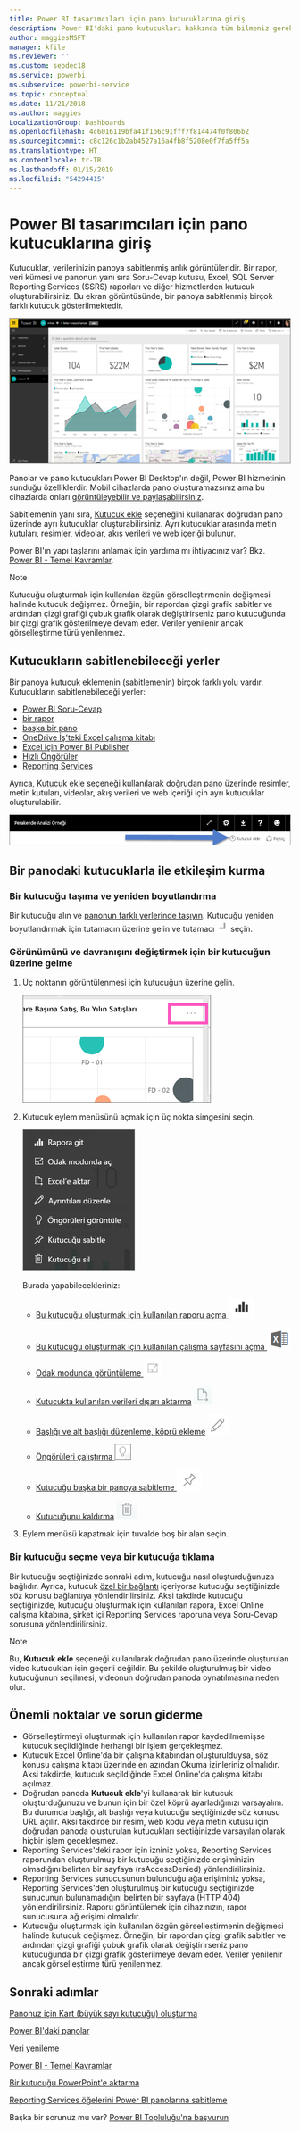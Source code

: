 ```yaml
---
title: Power BI tasarımcıları için pano kutucuklarına giriş
description: Power BI'daki pano kutucukları hakkında tüm bilmeniz gerekenler. SQL Server Reporting Services (SSRS) raporlarından oluşturulan kutucuklar da ele alınmaktadır.
author: maggiesMSFT
manager: kfile
ms.reviewer: ''
ms.custom: seodec18
ms.service: powerbi
ms.subservice: powerbi-service
ms.topic: conceptual
ms.date: 11/21/2018
ms.author: maggies
LocalizationGroup: Dashboards
ms.openlocfilehash: 4c6016119bfa41f1b6c91fff7f814474f0f806b2
ms.sourcegitcommit: c8c126c1b2ab4527a16a4fb8f5208e0f7fa5ff5a
ms.translationtype: HT
ms.contentlocale: tr-TR
ms.lasthandoff: 01/15/2019
ms.locfileid: "54294415"
---
```

# <a name="intro-to-dashboard-tiles-for-power-bi-designers"></a>Power BI tasarımcıları için pano kutucuklarına giriş

Kutucuklar, verilerinizin panoya sabitlenmiş anlık görüntüleridir. Bir rapor, veri kümesi ve panonun yanı sıra Soru-Cevap kutusu, Excel, SQL Server Reporting Services (SSRS) raporları ve diğer hizmetlerden kutucuk oluşturabilirsiniz.  Bu ekran görüntüsünde, bir panoya sabitlenmiş birçok farklı kutucuk gösterilmektedir.

![Power BI panosu](media/service-dashboard-tiles/power-bi-dashboard.png)

Panolar ve pano kutucukları Power BI Desktop'ın değil, Power BI hizmetinin sunduğu özelliklerdir. Mobil cihazlarda pano oluşturamazsınız ama bu cihazlarda onları [görüntüleyebilir ve paylaşabilirsiniz](mobile-apps-view-dashboard.md).

Sabitlemenin yanı sıra, [Kutucuk ekle](service-dashboard-add-widget.md) seçeneğini kullanarak doğrudan pano üzerinde ayrı kutucuklar oluşturabilirsiniz. Ayrı kutucuklar arasında metin kutuları, resimler, videolar, akış verileri ve web içeriği bulunur.

Power BI'ın yapı taşlarını anlamak için yardıma mı ihtiyacınız var?  Bkz. [Power BI - Temel Kavramlar](service-basic-concepts.md).

> [!NOTE]
> Kutucuğu oluşturmak için kullanılan özgün görselleştirmenin değişmesi halinde kutucuk değişmez.  Örneğin, bir rapordan çizgi grafik sabitler ve ardından çizgi grafiği çubuk grafik olarak değiştirirseniz pano kutucuğunda bir çizgi grafik gösterilmeye devam eder. Veriler yenilenir ancak görselleştirme türü yenilenmez.
> 
> 

## <a name="pin-a-tile-from"></a>Kutucukların sabitlenebileceği yerler
Bir panoya kutucuk eklemenin (sabitlemenin) birçok farklı yolu vardır. Kutucukların sabitlenebileceği yerler:

* [Power BI Soru-Cevap](service-dashboard-pin-tile-from-q-and-a.md)
* [bir rapor](service-dashboard-pin-tile-from-report.md)
* [başka bir pano](service-pin-tile-to-another-dashboard.md)
* [OneDrive İş'teki Excel çalışma kitabı](service-dashboard-pin-tile-from-excel.md)
* [Excel için Power BI Publisher](publisher-for-excel.md)
* [Hızlı Öngörüler](service-insights.md)
* [Reporting Services](https://docs.microsoft.com/sql/reporting-services/pin-reporting-services-items-to-power-bi-dashboards)

Ayrıca, [Kutucuk ekle](service-dashboard-add-widget.md) seçeneği kullanılarak doğrudan pano üzerinde resimler, metin kutuları, videolar, akış verileri ve web içeriği için ayrı kutucuklar oluşturulabilir.

  ![Kutucuk ekle simgesi](media/service-dashboard-tiles/add_widgetnew.png)

## <a name="interacting-with-tiles-on-a-dashboard"></a>Bir panodaki kutucuklarla ile etkileşim kurma
### <a name="move-and-resize-a-tile"></a>Bir kutucuğu taşıma ve yeniden boyutlandırma
Bir kutucuğu alın ve [panonun farklı yerlerinde taşıyın](service-dashboard-edit-tile.md). Kutucuğu yeniden boyutlandırmak için tutamacın üzerine gelin ve tutamacı ![tutamaç](media/service-dashboard-tiles/resize-handle.jpg) seçin.

### <a name="hover-over-a-tile-to-change-the-appearance-and-behavior"></a>Görünümünü ve davranışını değiştirmek için bir kutucuğun üzerine gelme
1. Üç noktanın görüntülenmesi için kutucuğun üzerine gelin.
   
    ![kutucuk üç noktası](media/service-dashboard-tiles/ellipses_new.png)
2. Kutucuk eylem menüsünü açmak için üç nokta simgesini seçin.
   
    ![üç nokta simgesi](media/service-dashboard-tiles/power-bi-tile-menu.png)
   
    Burada yapabilecekleriniz:
   
   * [Bu kutucuğu oluşturmak için kullanılan raporu açma ](service-reports.md) ![rapor simgesi](media/service-dashboard-tiles/chart-icon.jpg)  
   
   * [Bu kutucuğu oluşturmak için kullanılan çalışma sayfasını açma ](service-reports.md) ![çalışma sayfası simgesi](media/service-dashboard-tiles/power-bi-open-worksheet.png)  
     
    * [Odak modunda görüntüleme ](service-focus-mode.md) ![odak simgesi](media/service-dashboard-tiles/fullscreen-icon.jpg)  
     * [Kutucukta kullanılan verileri dışarı aktarma](visuals/power-bi-visualization-export-data.md) ![verileri dışarı aktarma simgesi](media/service-dashboard-tiles/export-icon.png)
     * [Başlığı ve alt başlığı düzenleme, köprü ekleme](service-dashboard-edit-tile.md) ![düzenleme simgesi](media/service-dashboard-tiles/pencil-icon.jpg)
     * [Öngörüleri çalıştırma ](service-insights.md) ![öngörüler simgesi](media/service-dashboard-tiles/power-bi-insights.png)
     * [Kutucuğu başka bir panoya sabitleme ](service-pin-tile-to-another-dashboard.md)
       ![raptiye simgesi](media/service-dashboard-tiles/pin-icon.jpg)
     * [Kutucuğunu kaldırma](service-dashboard-edit-tile.md)
     ![silme simgesi](media/service-dashboard-tiles/trash-icon.png)
3. Eylem menüsü kapatmak için tuvalde boş bir alan seçin.

### <a name="select-click-a-tile"></a>Bir kutucuğu seçme veya bir kutucuğa tıklama
Bir kutucuğu seçtiğinizde sonraki adım, kutucuğu nasıl oluşturduğunuza bağlıdır. Ayrıca, kutucuk [özel bir bağlantı](service-dashboard-edit-tile.md) içeriyorsa kutucuğu seçtiğinizde söz konusu bağlantıya yönlendirilirsiniz. Aksi takdirde kutucuğu seçtiğinizde, kutucuğu oluşturmak için kullanılan rapora, Excel Online çalışma kitabına, şirket içi Reporting Services raporuna veya Soru-Cevap sorusuna yönlendirilirsiniz.

> [!NOTE]
> Bu, **Kutucuk ekle** seçeneği kullanılarak doğrudan pano üzerinde oluşturulan video kutucukları için geçerli değildir. Bu şekilde oluşturulmuş bir video kutucuğunun seçilmesi, videonun doğrudan panoda oynatılmasına neden olur.   
> 
> 

## <a name="considerations-and-troubleshooting"></a>Önemli noktalar ve sorun giderme

* Görselleştirmeyi oluşturmak için kullanılan rapor kaydedilmemişse kutucuk seçildiğinde herhangi bir işlem gerçekleşmez.
* Kutucuk Excel Online'da bir çalışma kitabından oluşturulduysa, söz konusu çalışma kitabı üzerinde en azından Okuma izinleriniz olmalıdır. Aksi takdirde, kutucuk seçildiğinde Excel Online'da çalışma kitabı açılmaz.
* Doğrudan panoda **Kutucuk ekle**'yi kullanarak bir kutucuk oluşturduğunuzu ve bunun için bir özel köprü ayarladığınızı varsayalım. Bu durumda başlığı, alt başlığı veya kutucuğu seçtiğinizde söz konusu URL açılır. Aksi takdirde bir resim, web kodu veya metin kutusu için doğrudan panoda oluşturulan kutucukları seçtiğinizde varsayılan olarak hiçbir işlem geçekleşmez.
* Reporting Services'deki rapor için izniniz yoksa, Reporting Services raporundan oluşturulmuş bir kutucuğu seçtiğinizde erişiminizin olmadığını belirten bir sayfaya (rsAccessDenied) yönlendirilirsiniz.
* Reporting Services sunucusunun bulunduğu ağa erişiminiz yoksa, Reporting Services'den oluşturulmuş bir kutucuğu seçtiğinizde sunucunun bulunamadığını belirten bir sayfaya (HTTP 404) yönlendirilirsiniz. Raporu görüntülemek için cihazınızın, rapor sunucusuna ağ erişimi olmalıdır.
* Kutucuğu oluşturmak için kullanılan özgün görselleştirmenin değişmesi halinde kutucuk değişmez.  Örneğin, bir rapordan çizgi grafik sabitler ve ardından çizgi grafiği çubuk grafik olarak değiştirirseniz pano kutucuğunda bir çizgi grafik gösterilmeye devam eder. Veriler yenilenir ancak görselleştirme türü yenilenmez.

## <a name="next-steps"></a>Sonraki adımlar
[Panonuz için Kart (büyük sayı kutucuğu) oluşturma](power-bi-visualization-card.md)

[Power BI'daki panolar](service-dashboards.md)  

[Veri yenileme](refresh-data.md)

[Power BI - Temel Kavramlar](service-basic-concepts.md)

[Bir kutucuğu PowerPoint'e aktarma](http://blogs.msdn.com/b/powerbidev/archive/2015/09/28/integrating-power-bi-tiles-into-office-documents.aspx)

[Reporting Services öğelerini Power BI panolarına sabitleme](https://msdn.microsoft.com/library/mt604784.aspx)

Başka bir sorunuz mu var? [Power BI Topluluğu'na başvurun](http://community.powerbi.com/)

